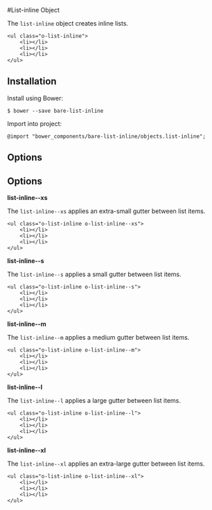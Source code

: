 #List-inline Object

The `list-inline` object creates inline lists.

	<ul class="o-list-inline">
		<li></li>
		<li></li>
		<li></li>
	</ul>

## Installation

Install using Bower:

	$ bower --save bare-list-inline

Import into project:

	@import "bower_components/bare-list-inline/objects.list-inline";

## Options


## Options

**list-inline--xs**

The `list-inline--xs` applies an extra-small gutter between list items.

	<ul class="o-list-inline o-list-inline--xs">
		<li></li>
		<li></li>
		<li></li>
	</ul>
	
**list-inline--s**

The `list-inline--s` applies a small gutter between list items.

	<ul class="o-list-inline o-list-inline--s">
		<li></li>
		<li></li>
		<li></li>
	</ul>
	
**list-inline--m**

The `list-inline--m` applies a medium gutter between list items.

	<ul class="o-list-inline o-list-inline--m">
		<li></li>
		<li></li>
		<li></li>
	</ul>	
	
**list-inline--l**

The `list-inline--l` applies a large gutter between list items.

	<ul class="o-list-inline o-list-inline--l">
		<li></li>
		<li></li>
		<li></li>
	</ul>	
	
**list-inline--xl**

The `list-inline--xl` applies an extra-large gutter between list items.

	<ul class="o-list-inline o-list-inline--xl">
		<li></li>
		<li></li>
		<li></li>
	</ul>	
